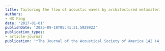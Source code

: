 ```yaml
---
title: Tailoring the flow of acoustic waves by architectured metamaterials
authors:
- NX Fang
date: '2017-01-01'
publishDate: '2025-09-18T05:41:21.592992Z'
publication_types:
- article-journal
publication: '*The Journal of the Acoustical Society of America 142 (4_Supplement)*'
---
```

